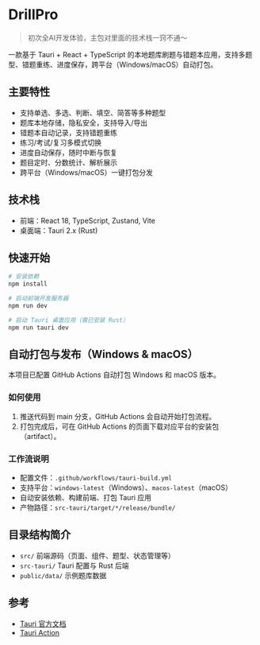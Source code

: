 # DrillPro

> 初次全AI开发体验，主包对里面的技术栈一窍不通～

一款基于 Tauri + React + TypeScript 的本地题库刷题与错题本应用，支持多题型、错题重练、进度保存，跨平台（Windows/macOS）自动打包。

## 主要特性

- 支持单选、多选、判断、填空、简答等多种题型
- 题库本地存储，隐私安全，支持导入/导出
- 错题本自动记录，支持错题重练
- 练习/考试/复习多模式切换
- 进度自动保存，随时中断与恢复
- 题目定时、分数统计、解析展示
- 跨平台（Windows/macOS）一键打包分发

## 技术栈

- 前端：React 18, TypeScript, Zustand, Vite
- 桌面端：Tauri 2.x (Rust)

## 快速开始

```bash
# 安装依赖
npm install

# 启动前端开发服务器
npm run dev

# 启动 Tauri 桌面应用（需已安装 Rust）
npm run tauri dev
```

## 自动打包与发布（Windows & macOS）

本项目已配置 GitHub Actions 自动打包 Windows 和 macOS 版本。

### 如何使用

1. 推送代码到 main 分支，GitHub Actions 会自动开始打包流程。
2. 打包完成后，可在 GitHub Actions 的页面下载对应平台的安装包（artifact）。

### 工作流说明

- 配置文件：`.github/workflows/tauri-build.yml`
- 支持平台：`windows-latest`（Windows）、`macos-latest`（macOS）
- 自动安装依赖、构建前端、打包 Tauri 应用
- 产物路径：`src-tauri/target/*/release/bundle/`

## 目录结构简介

- `src/` 前端源码（页面、组件、题型、状态管理等）
- `src-tauri/` Tauri 配置与 Rust 后端
- `public/data/` 示例题库数据

## 参考
- [Tauri 官方文档](https://tauri.app/zh-cn/docs/)
- [Tauri Action](https://github.com/tauri-apps/tauri-action)

